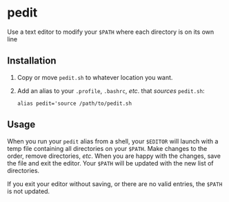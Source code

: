 # pedit
Use a text editor to modify your `$PATH` where each directory is on its own line

## Installation

1. Copy or move `pedit.sh` to whatever location you want.
2. Add an alias to your `.profile`, `.bashrc`, *etc*. that *sources* `pedit.sh`:

    `alias pedit='source /path/to/pedit.sh`

## Usage

When you run your `pedit` alias from a shell, your `$EDITOR` will launch with a
temp file containing all directories on your `$PATH`. Make changes to the
order, remove directories, *etc*. When you are happy with the changes, save the
file and exit the editor. Your `$PATH` will be updated with the new list of
directories.

If you exit your editor without saving, or there are no valid entries, the
`$PATH` is not updated.
